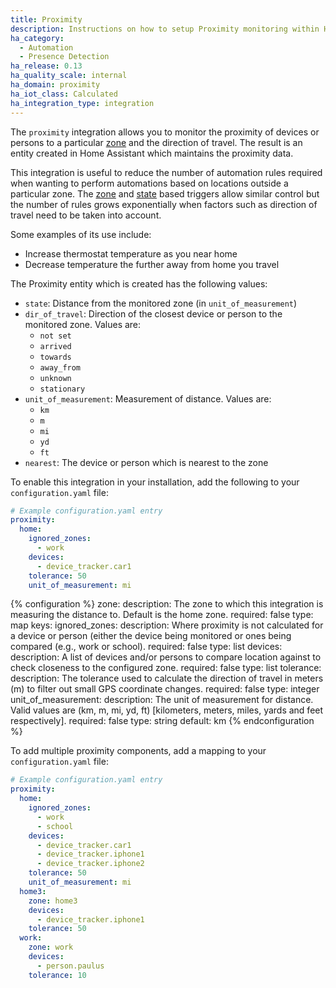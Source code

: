 ```yaml
---
title: Proximity
description: Instructions on how to setup Proximity monitoring within Home Assistant.
ha_category:
  - Automation
  - Presence Detection
ha_release: 0.13
ha_quality_scale: internal
ha_domain: proximity
ha_iot_class: Calculated
ha_integration_type: integration
---
```


The `proximity` integration allows you to monitor the proximity of devices or persons to a particular [zone](/integrations/zone/) and the direction of travel. The result is an entity created in Home Assistant which maintains the proximity data.

This integration is useful to reduce the number of automation rules required when wanting to perform automations based on locations outside a particular zone. The [zone](/getting-started/automation-trigger/#zone-trigger) and [state](/getting-started/automation-trigger/#state-trigger) based triggers allow similar control but the number of rules grows exponentially when factors such as direction of travel need to be taken into account.

Some examples of its use include:

- Increase thermostat temperature as you near home
- Decrease temperature the further away from home you travel

The Proximity entity which is created has the following values:

- `state`: Distance from the monitored zone (in `unit_of_measurement`)
- `dir_of_travel`: Direction of the closest device or person to the monitored zone. Values are:
  - `not set`
  - `arrived`
  - `towards`
  - `away_from`
  - `unknown`
  - `stationary`
- `unit_of_measurement`: Measurement of distance. Values are:
  - `km`
  - `m`
  - `mi`
  - `yd`
  - `ft`
- `nearest`: The device or person which is nearest to the zone

To enable this integration in your installation, add the following to your `configuration.yaml` file:

```yaml
# Example configuration.yaml entry
proximity:
  home: 
    ignored_zones:
      - work
    devices:
      - device_tracker.car1
    tolerance: 50
    unit_of_measurement: mi
```

{% configuration %}
zone:
  description: The zone to which this integration is measuring the distance to. Default is the home zone.
  required: false
  type: map
  keys:
    ignored_zones:
      description: Where proximity is not calculated for a device or person (either the device being monitored or ones being compared (e.g., work or school).
      required: false
      type: list
    devices:
      description: A list of devices and/or persons to compare location against to check closeness to the configured zone.
      required: false
      type: list
    tolerance:
      description: The tolerance used to calculate the direction of travel in meters (m) to filter out small GPS coordinate changes.
      required: false
      type: integer
    unit_of_measurement:
      description: The unit of measurement for distance. Valid values are (km, m, mi, yd, ft) [kilometers, meters, miles, yards and feet respectively].
      required: false
      type: string
      default: km
{% endconfiguration %}

To add multiple proximity components, add a mapping to your `configuration.yaml` file:

```yaml
# Example configuration.yaml entry
proximity:
  home:
    ignored_zones:
      - work
      - school
    devices:
      - device_tracker.car1
      - device_tracker.iphone1
      - device_tracker.iphone2
    tolerance: 50
    unit_of_measurement: mi
  home3:
    zone: home3
    devices:
      - device_tracker.iphone1
    tolerance: 50
  work:
    zone: work
    devices:
      - person.paulus
    tolerance: 10
```
